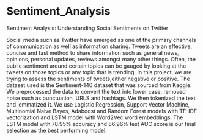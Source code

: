 # Sentiment_Analysis
Sentiment Analysis: Understanding Social Sentiments on Twitter

Social media such as Twitter have
emerged as one of the primary channels of
communication as well as information sharing.
Tweets are an effective, concise and fast method to
share information such as general news, opinions,
personal updates, reviews amongst many other
things. Often, the public sentiment around certain
topics can be gauged by looking at the tweets on
those topics or any topic that is trending.
In this project, we are trying to assess the
sentiments of tweets,either negative or positive.
The dataset used is the Sentiment-140 dataset that
was sourced from Kaggle. We preprocessed the
data to convert the text into lower case, removed
noise such as punctuation, URLS and hashtags.
We then tokenized the text and lemmatized it. We
use Logistic Regression, Support Vector Machine,
Multinomial Naive Bayes, Adaboost and Random
Forest models with TF-IDF vectorization and
LSTM model with Word2Vec word embeddings.
The LSTM model with 78.95% accuracy and
86.96% test AUC score is our final selection as the
best performing model.

